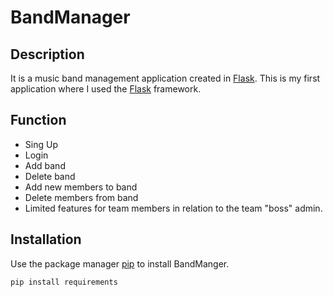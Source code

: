 # BandManager

## Description
It is a music band management application created in [Flask](https://flask.palletsprojects.com/en/1.1.x/).
This is my first application where I used the [Flask](https://flask.palletsprojects.com/en/1.1.x/) framework.

## Function
- Sing Up
- Login
- Add band
- Delete band
- Add new members to band
- Delete members from band
- Limited features for team members in relation to the team "boss" admin.

## Installation
Use the package manager [pip](https://pip.pypa.io/en/stable/) to install BandManger.

```bash
pip install requirements
```
## 
